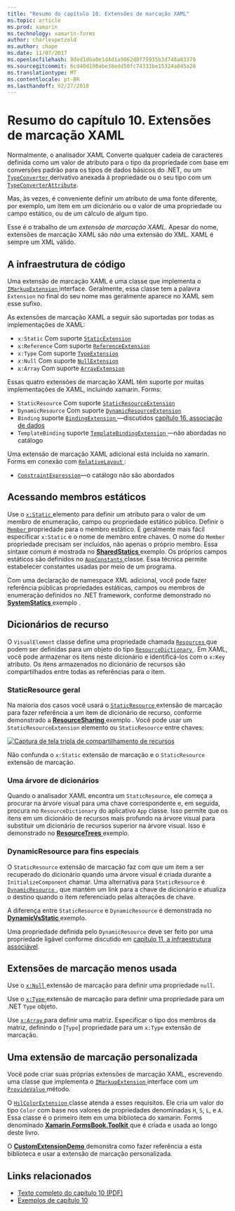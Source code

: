 ```yaml
---
title: "Resumo do capítulo 10. Extensões de marcação XAML"
ms.topic: article
ms.prod: xamarin
ms.technology: xamarin-forms
author: charlespetzold
ms.author: chape
ms.date: 11/07/2017
ms.openlocfilehash: 8ded1dba0e1d4d1a9062d0f75935b3d748a83370
ms.sourcegitcommit: 6cd40d190abe38edd50fc74331be15324a845a28
ms.translationtype: MT
ms.contentlocale: pt-BR
ms.lasthandoff: 02/27/2018
---
```

# <a name="summary-of-chapter-10-xaml-markup-extensions"></a>Resumo do capítulo 10. Extensões de marcação XAML

Normalmente, o analisador XAML Converte qualquer cadeia de caracteres definida como um valor de atributo para o tipo da propriedade com base em conversões padrão para os tipos de dados básicos do .NET, ou um [ `TypeConverter` ](https://developer.xamarin.com/api/type/Xamarin.Forms.TypeConverter/) derivativo anexada à propriedade ou o seu tipo com um [`TypeConverterAttribute`](https://developer.xamarin.com/api/type/Xamarin.Forms.TypeConverterAttribute/).

Mas, às vezes, é conveniente definir um atributo de uma fonte diferente, por exemplo, um item em um dicionário ou o valor de uma propriedade ou campo estático, ou de um cálculo de algum tipo.

Esse é o trabalho de um *extensão de marcação XAML*. Apesar do nome, extensões de marcação XAML são *não* uma extensão do XML. XAML é sempre um XML válido.

## <a name="the-code-infrastructure"></a>A infraestrutura de código

Uma extensão de marcação XAML é uma classe que implementa o [ `IMarkupExtension` ](https://developer.xamarin.com/api/type/Xamarin.Forms.Xaml.IMarkupExtension/) interface. Geralmente, essa classe tem a palavra `Extension` no final do seu nome mas geralmente aparece no XAML sem esse sufixo.

As extensões de marcação XAML a seguir são suportadas por todas as implementações de XAML:

- `x:Static` Com suporte [`StaticExtension`](https://developer.xamarin.com/api/type/Xamarin.Forms.Xaml.StaticExtension/)
- `x:Reference` Com suporte [`ReferenceExtension`](https://developer.xamarin.com/api/type/Xamarin.Forms.Xaml.ReferenceExtension/)
- `x:Type` Com suporte [`TypeExtension`](https://developer.xamarin.com/api/type/Xamarin.Forms.Xaml.TypeExtension/)
- `x:Null` Com suporte [`NullExtension`](https://developer.xamarin.com/api/type/Xamarin.Forms.Xaml.NullExtension/)
- `x:Array` Com suporte [`ArrayExtension`](https://developer.xamarin.com/api/type/Xamarin.Forms.Xaml.ArrayExtension/)

Essas quatro extensões de marcação XAML têm suporte por muitas implementações de XAML, incluindo xamarin. Forms:

- `StaticResource` Com suporte [`StaticResourceExtension`](https://developer.xamarin.com/api/type/Xamarin.Forms.Xaml.StaticResourceExtension/)
- `DynamicResource` Com suporte [`DynamicResourceExtension`](https://developer.xamarin.com/api/type/Xamarin.Forms.Xaml.DynamicResourceExtension/)
- `Binding` suporte [ `BindingExtension` ](https://developer.xamarin.com/api/type/Xamarin.Forms.Xaml.BindingExtension/) &mdash;discutidos [capítulo 16. associação de dados](#chapter16)
- `TemplateBinding` suporte [ `TemplateBindingExtension` ](https://developer.xamarin.com/api/type/Xamarin.Forms.Xaml.TemplateBindingExtension/) &mdash;não abordadas no catálogo

Uma extensão de marcação XAML adicional está incluída no xamarin. Forms em conexão com [ `RelativeLayout` ](https://developer.xamarin.com/api/type/Xamarin.Forms.RelativeLayout/):

- [`ConstraintExpression`](https://developer.xamarin.com/api/type/Xamarin.Forms.ConstraintExpression/)&mdash;o catálogo não são abordados

## <a name="accessing-static-members"></a>Acessando membros estáticos

Use o [ `x:Static` ](https://developer.xamarin.com/api/type/Xamarin.Forms.Xaml.StaticExtension/) elemento para definir um atributo para o valor de um membro de enumeração, campo ou propriedade estático público. Definir o [ `Member` ](https://developer.xamarin.com/api/property/Xamarin.Forms.Xaml.StaticExtension.Member/) propriedade para o membro estático. É geralmente mais fácil especificar `x:Static` e o nome de membro entre chaves. O nome do `Member` propriedade precisam ser incluídos, não apenas o próprio membro. Essa sintaxe comum é mostrada no [ **SharedStatics** ](https://github.com/xamarin/xamarin-forms-book-samples/tree/master/Chapter10/SharedStatics) exemplo. Os próprios campos estáticos são definidos no [ `AppConstants` ](https://github.com/xamarin/xamarin-forms-book-samples/blob/master/Chapter10/SharedStatics/SharedStatics/SharedStatics/AppConstants.cs) classe. Essa técnica permite estabelecer constantes usadas por meio de um programa.

Com uma declaração de namespace XML adicional, você pode fazer referência públicas propriedades estáticas, campos ou membros de enumeração definidos no .NET framework, conforme demonstrado no [ **SystemStatics** ](https://github.com/xamarin/xamarin-forms-book-samples/tree/master/Chapter10/SystemStatics) exemplo .

## <a name="resource-dictionaries"></a>Dicionários de recurso

O `VisualElement` classe define uma propriedade chamada [ `Resources` ](https://developer.xamarin.com/api/property/Xamarin.Forms.VisualElement.Resources/) que podem ser definidas para um objeto do tipo [ `ResourceDictionary` ](https://developer.xamarin.com/api/type/Xamarin.Forms.ResourceDictionary/). Em XAML, você pode armazenar os itens neste dicionário e identificá-los com o `x:Key` atributo. Os itens armazenados no dicionário de recursos são compartilhados entre todas as referências para o item.

### <a name="staticresource-for-most-purposes"></a>StaticResource geral

Na maioria dos casos você usará o [ `StaticResource` ](https://developer.xamarin.com/api/type/Xamarin.Forms.Xaml.StaticResourceExtension/) extensão de marcação para fazer referência a um item de dicionário de recurso, conforme demonstrado a [ **ResourceSharing** ](https://github.com/xamarin/xamarin-forms-book-samples/tree/master/Chapter10/ResourceSharing) exemplo . Você pode usar um `StaticResourceExtension` elemento ou `StaticResource` entre chaves:

[![Captura de tela tripla de compartilhamento de recursos](images/ch10fg03-small.png "compartilhamento de recursos")](images/ch10fg03-large.png "compartilhamento de recursos")

Não confunda o `x:Static` extensão de marcação e o `StaticResource` extensão de marcação.

### <a name="a-tree-of-dictionaries"></a>Uma árvore de dicionários

Quando o analisador XAML encontra um `StaticResource`, ele começa a procurar na árvore visual para uma chave correspondente e, em seguida, procura no `ResourceDictionary` do aplicativo `App` classe. Isso permite que os itens em um dicionário de recursos mais profundo na árvore visual para substituir um dicionário de recursos superior na árvore visual. Isso é demonstrado no [ **ResourceTrees** ](https://github.com/xamarin/xamarin-forms-book-samples/tree/master/Chapter10/ResourceTrees) exemplo.

### <a name="dynamicresource-for-special-purposes"></a>DynamicResource para fins especiais

O `StaticResource` extensão de marcação faz com que um item a ser recuperado do dicionário quando uma árvore visual é criada durante a `InitializeComponent` chamar. Uma alternativa para `StaticResource` é [ `DynamicResource` ](https://developer.xamarin.com/api/type/Xamarin.Forms.Xaml.DynamicResourceExtension/), que mantém um link para a chave de dicionário e atualiza o destino quando o item referenciado pelas alterações de chave.

A diferença entre `StaticResource` e `DynamicResource` é demonstrada no [ **DynamicVsStatic** ](https://github.com/xamarin/xamarin-forms-book-samples/tree/master/Chapter10/DynamicVsStatic) exemplo.

Uma propriedade definida pelo `DynamicResource` deve ser feito por uma propriedade ligável conforme discutido em [capítulo 11, a infraestrutura associável](chapter11.md).

## <a name="lesser-used-markup-extensions"></a>Extensões de marcação menos usada

Use o [ `x:Null` ](https://developer.xamarin.com/api/type/Xamarin.Forms.Xaml.NullExtension/) extensão de marcação para definir uma propriedade `null`.

Use o [ `x:Type` ](https://developer.xamarin.com/api/type/Xamarin.Forms.Xaml.TypeExtension/) extensão de marcação para definir uma propriedade para um .NET `Type` objeto.

Use [ `x:Array` ](https://developer.xamarin.com/api/type/Xamarin.Forms.Xaml.ArrayExtension/) para definir uma matriz. Especificar o tipo dos membros da matriz, definindo o [`Type`] propriedade para um `x:Type` extensão de marcação.

## <a name="a-custom-markup-extension"></a>Uma extensão de marcação personalizada

Você pode criar suas próprias extensões de marcação XAML, escrevendo uma classe que implementa o [ `IMarkupExtension` ](https://developer.xamarin.com/api/type/Xamarin.Forms.Xaml.IMarkupExtension/) interface com um [ `ProvideValue` ](https://developer.xamarin.com/api/member/Xamarin.Forms.Xaml.IMarkupExtension.ProvideValue/p/System.IServiceProvider/) método.

O [ `HslColorExtension` ](https://github.com/xamarin/xamarin-forms-book-samples/blob/master/Libraries/Xamarin.FormsBook.Toolkit/Xamarin.FormsBook.Toolkit/HslColorExtension.cs) classe atenda a esses requisitos. Ele cria um valor do tipo `Color` com base nos valores de propriedades denominadas `H`, `S`, `L`, e `A`. Essa classe é o primeiro item em uma biblioteca do xamarin. Forms denominado [ **Xamarin.FormsBook.Toolkit** ](https://github.com/xamarin/xamarin-forms-book-samples/tree/master/Libraries/Xamarin.FormsBook.Toolkit) que é criada e usada ao longo deste livro.

O [ **CustomExtensionDemo** ](https://github.com/xamarin/xamarin-forms-book-samples/tree/master/Chapter10/CustomExtensionDemo) demonstra como fazer referência a esta biblioteca e usar a extensão de marcação personalizada.



## <a name="related-links"></a>Links relacionados

- [Texto completo do capítulo 10 (PDF)](https://download.xamarin.com/developer/xamarin-forms-book/XamarinFormsBook-Ch10-Apr2016.pdf)
- [Exemplos de capítulo 10](https://github.com/xamarin/xamarin-forms-book-samples/tree/master/Chapter10)

